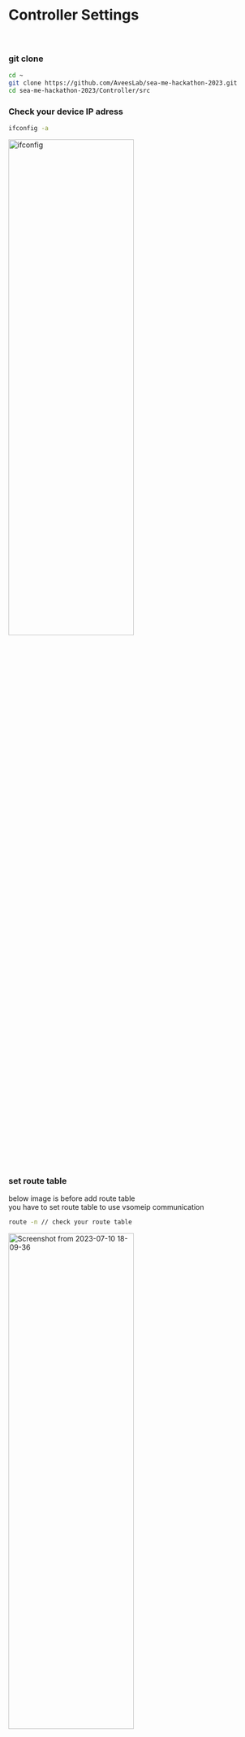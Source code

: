 # Controller Settings
<br>

### git clone
```bash
cd ~
git clone https://github.com/AveesLab/sea-me-hackathon-2023.git
cd sea-me-hackathon-2023/Controller/src
```
### Check your device IP adress
```bash
ifconfig -a
```
<img src="https://github.com/AveesLab/sea-me-hackathon-2023/assets/125881959/760acec3-8221-4dad-8126-9baef35b5a87" width="70%" height="50%" title="px(픽셀) 크기 설정" alt="ifconfig"></img><br><br>

<br><br>

### set route table
below image is before add route table<br>
you have to set route table to use vsomeip communication
```bash
route -n // check your route table
```
<img src="https://github.com/AveesLab/sea-me-hackathon-2023/assets/125881959/146701fc-1170-4bf9-a48d-955b5fac4a66" width="70%" height="50%" title="px(픽셀) 크기 설정" alt="Screenshot from 2023-07-10 18-09-36"></img>


add route table
```bash
sudo route add -nv 224.244.224.24X [your ethernet ID] // example: sudo route add -nv 224.244.224.243 wlo1
route -n
```
<img src="https://github.com/AveesLab/sea-me-hackathon-2023/assets/125881959/b1346758-c9a8-4575-97dd-5102d353b8a8" width="70%" height="50%" title="px(픽셀) 크기 설정" alt="Screenshot from 2023-07-10 18-10-28"></img>

# set vsomeip_client.json
```bash
cd sea-me-hackathon-2023/Controller/json
vim vsomeip_client.json
```
<img src="https://github.com/AveesLab/sea-me-hackathon-2023/assets/125881959/911bf7d2-2fd5-4faa-b4a9-0042daedd3a9" width="70%" height="50%" title="px(픽셀) 크기 설정" alt="json"></img>


### execute controller
```bash
cd ~
cd sea-me-hackathon-2023/Controller/src
qmake .
make -jX
chmod +x do_controller.sh
./do_controller.sh
```



### Controller display
<img src="https://github.com/AveesLab/sea-me-hackathon-2023/assets/125881959/31fb5ead-1796-49ba-a4fa-fa7fb004110e" width="70%" height="50%" title="px(픽셀) 크기 설정" alt="displaycontroller"></img>

